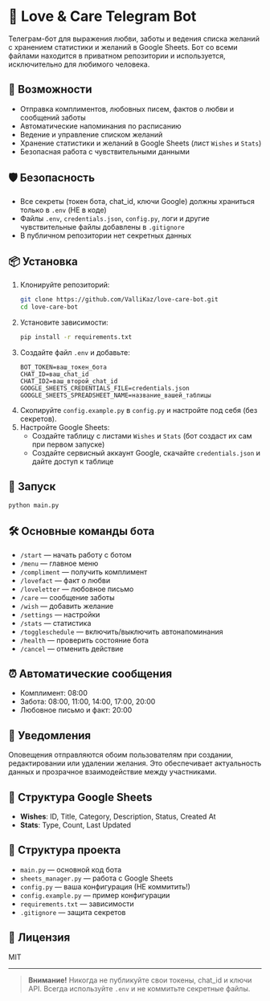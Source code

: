 # 💝 Love & Care Telegram Bot

Телеграм-бот для выражения любви, заботы и ведения списка желаний с хранением статистики и желаний в Google Sheets. Бот со всеми файлами находится в приватном репозитории и используется, исключительно для любимого человека.

## 🚀 Возможности
- Отправка комплиментов, любовных писем, фактов о любви и сообщений заботы
- Автоматические напоминания по расписанию
- Ведение и управление списком желаний
- Хранение статистики и желаний в Google Sheets (лист `Wishes` и `Stats`)
- Безопасная работа с чувствительными данными

## 🛡 Безопасность
- Все секреты (токен бота, chat_id, ключи Google) должны храниться только в `.env` (НЕ в коде)
- Файлы `.env`, `credentials.json`, `config.py`, логи и другие чувствительные файлы добавлены в `.gitignore`
- В публичном репозитории нет секретных данных

## 📦 Установка
1. Клонируйте репозиторий:
   ```bash
   git clone https://github.com/ValliKaz/love-care-bot.git
   cd love-care-bot
   ```
2. Установите зависимости:
   ```bash
   pip install -r requirements.txt
   ```
3. Создайте файл `.env` и добавьте:
   ```env
   BOT_TOKEN=ваш_токен_бота
   CHAT_ID=ваш_chat_id
   CHAT_ID2=ваш_второй_chat_id
   GOOGLE_SHEETS_CREDENTIALS_FILE=credentials.json
   GOOGLE_SHEETS_SPREADSHEET_NAME=название_вашей_таблицы
   ```
4. Скопируйте `config.example.py` в `config.py` и настройте под себя (без секретов).
5. Настройте Google Sheets:
   - Создайте таблицу с листами `Wishes` и `Stats` (бот создаст их сам при первом запуске)
   - Создайте сервисный аккаунт Google, скачайте `credentials.json` и дайте доступ к таблице

## 🏃 Запуск
```bash
python main.py
```

## 🛠️ Основные команды бота
- `/start` — начать работу с ботом
- `/menu` — главное меню
- `/compliment` — получить комплимент
- `/lovefact` — факт о любви
- `/loveletter` — любовное письмо
- `/care` — сообщение заботы
- `/wish` — добавить желание
- `/settings` — настройки
- `/stats` — статистика
- `/toggleschedule` — включить/выключить автонапоминания
- `/health` — проверить состояние бота
- `/cancel` — отменить действие

## ⏰ Автоматические сообщения
- Комплимент: 08:00
- Забота: 08:00, 11:00, 14:00, 17:00, 20:00
- Любовное письмо и факт: 20:00

## 🔔 Уведомления
Оповещения отправляются обоим пользователям при создании, редактировании или удалении желания. Это обеспечивает актуальность данных и прозрачное взаимодействие между участниками.

## 📝 Структура Google Sheets
- **Wishes**: ID, Title, Category, Description, Status, Created At
- **Stats**: Type, Count, Last Updated

## 🧩 Структура проекта
- `main.py` — основной код бота
- `sheets_manager.py` — работа с Google Sheets
- `config.py` — ваша конфигурация (НЕ коммитить!)
- `config.example.py` — пример конфигурации
- `requirements.txt` — зависимости
- `.gitignore` — защита секретов

## 📄 Лицензия
MIT

---

> **Внимание!** Никогда не публикуйте свои токены, chat_id и ключи API. Всегда используйте `.env` и не коммитьте секретные файлы. 
